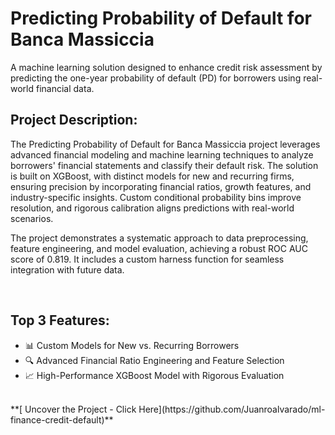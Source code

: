 #  Predicting Probability of Default for Banca Massiccia
A machine learning solution designed to enhance credit risk assessment by predicting the one-year probability of default (PD) for borrowers using real-world financial data.
<br>


## Project Description:
The Predicting Probability of Default for Banca Massiccia project leverages advanced financial modeling and machine learning techniques to analyze borrowers' financial statements and classify their default risk. The solution is built on XGBoost, with distinct models for new and recurring firms, ensuring precision by incorporating financial ratios, growth features, and industry-specific insights. Custom conditional probability bins improve resolution, and rigorous calibration aligns predictions with real-world scenarios.

The project demonstrates a systematic approach to data preprocessing, feature engineering, and model evaluation, achieving a robust ROC AUC score of 0.819. It includes a custom harness function for seamless integration with future data.


<br>

## Top 3 Features:
* 📊 Custom Models for New vs. Recurring Borrowers
* 🔍 Advanced Financial Ratio Engineering and Feature Selection
* 📈 High-Performance XGBoost Model with Rigorous Evaluation

<br>
**[<i class="fa-solid fa-up-right-from-square"></i> Uncover the Project - Click Here](https://github.com/Juanroalvarado/ml-finance-credit-default)**
